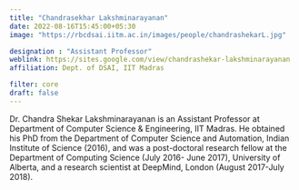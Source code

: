 ```yaml
---
title: "Chandrasekhar Lakshminarayanan"
date: 2022-08-16T15:45:00+05:30
image: "https://rbcdsai.iitm.ac.in/images/people/chandrashekarL.jpg"

designation : "Assistant Professor"
weblink: https://sites.google.com/view/chandrashekar-lakshminarayanan
affiliation: Dept. of DSAI, IIT Madras

filter: core
draft: false
---
```


Dr. Chandra Shekar Lakshminarayanan is an Assistant Professor at Department of Computer Science & Engineering, IIT Madras. He obtained his PhD from the Department of Computer Science and Automation, Indian Institute of Science (2016), and was a post-doctoral research fellow at the Department of Computing Science (July 2016- June 2017), University of Alberta, and a research scientist at DeepMind, London (August 2017-July 2018).